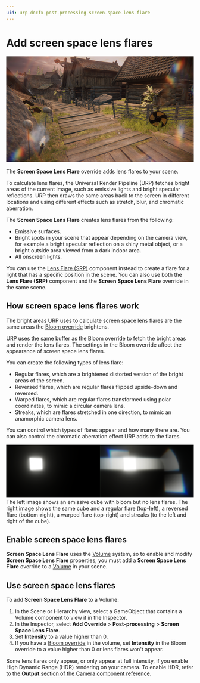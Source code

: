 ```yaml
---
uid: urp-docfx-post-processing-screen-space-lens-flare
---
```

# Add screen space lens flares

![](../../Images/shared/lens-flare/screenspacelensflaresurp.png)

The **Screen Space Lens Flare** override adds lens flares to your scene.

To calculate lens flares, the Universal Render Pipeline (URP) fetches bright areas of the current image, such as emissive lights and bright specular reflections. URP then draws the same areas back to the screen in different locations and using different effects such as stretch, blur, and chromatic aberration.

The **Screen Space Lens Flare** creates lens flares from the following:

* Emissive surfaces.
* Bright spots in your scene that appear depending on the camera view, for example a bright specular reflection on a shiny metal object, or a bright outside area viewed from a dark indoor area.
* All onscreen lights.

You can use the [Lens Flare (SRP)](lens-flare-component.md) component instead to create a flare for a light that has a specific position in the scene. You can also use both the **Lens Flare (SRP)** component and the **Screen Space Lens Flare** override in the same scene.

## How screen space lens flares work

The bright areas URP uses to calculate screen space lens flares are the same areas the [Bloom override](../../post-processing-bloom.md) brightens.

URP uses the same buffer as the Bloom override to fetch the bright areas and render the lens flares. The settings in the Bloom override affect the appearance of screen space lens flares. 

You can create the following types of lens flare:

* Regular flares, which are a brightened distorted version of the bright areas of the screen.
* Reversed flares, which are regular flares flipped upside-down and reversed.
* Warped flares, which are regular flares transformed using polar coordinates, to mimic a circular camera lens.
* Streaks, which are flares stretched in one direction, to mimic an anamorphic camera lens. 

You can control which types of flares appear and how many there are. You can also control the chromatic aberration effect URP adds to the flares.

![](../../Images/shared/lens-flare/screenspacelensflares-types.png)<br/>
The left image shows an emissive cube with bloom but no lens flares. The right image shows the same cube and a regular flare (top-left), a reversed flare (bottom-right), a warped flare (top-right) and streaks (to the left and right of the cube). 

## Enable screen space lens flares

**Screen Space Lens Flare** uses the [Volume](../../Volumes.md) system, so to enable and modify **Screen Space Lens Flare** properties, you must add a **Screen Space Lens Flare** override to a [Volume](../../VolumeOverrides.md) in your scene.

## Use screen space lens flares

To add **Screen Space Lens Flare** to a Volume:

1. In the Scene or Hierarchy view, select a GameObject that contains a Volume component to view it in the Inspector.
2. In the Inspector, select **Add Override** > **Post-processing** > **Screen Space Lens Flare**.
3. Set **Intensity** to a value higher than 0.
4. If you have a [Bloom override](../../post-processing-bloom.md) in the volume, set **Intensity** in the Bloom override to a value higher than 0 or lens flares won't appear.

Some lens flares only appear, or only appear at full intensity, if you enable High Dynamic Range (HDR) rendering on your camera. To enable HDR, refer to [the **Output** section of the Camera component reference](../../camera-component-reference.md#output).

